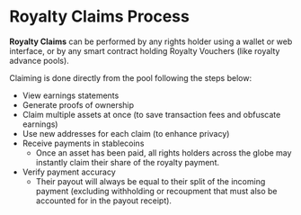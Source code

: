 # Royalty Claims Process

**Royalty Claims** can be performed by any rights holder using a wallet or web interface, or by any smart contract holding Royalty Vouchers (like royalty advance pools).&#x20;

Claiming is done directly from the pool following the steps below:

* View earnings statements
* Generate proofs of ownership
* Claim multiple assets at once (to save transaction fees and obfuscate earnings)
* Use new addresses for each claim (to enhance privacy)
* Receive payments in stablecoins
  * Once an asset has been paid, all rights holders across the globe may instantly claim their share of the royalty payment.
* Verify payment accuracy
  * Their payout will always be equal to their split of the incoming payment (excluding withholding or recoupment that must also be accounted for in the payout receipt).&#x20;

